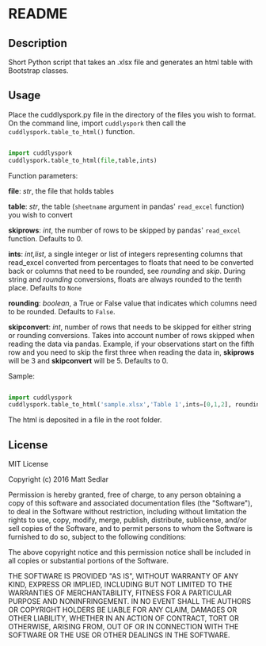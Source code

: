 # README

## Description

Short Python script that takes an .xlsx file and generates an html table with Bootstrap classes.

## Usage

Place the cuddlyspork.py file in the directory of the files you wish to format. On the command line, import `cuddlyspork` then call the `cuddlyspork.table_to_html()` function.

```python

import cuddlyspork
cuddlyspork.table_to_html(file,table,ints)

```
Function parameters:

**file**: *str*, the file that holds tables

**table**: *str*, the table (`sheetname` argument in pandas' `read_excel` function) you wish to convert

**skiprows**: *int*, the number of rows to be skipped by pandas' `read_excel` function. Defaults to 0.

**ints**: *int,list*, a single integer or list of integers representing columns that read_excel converted from percentages to floats that need to be converted back or columns that need to be rounded, see *rounding* and *skip*. During string and *rounding* conversions, floats are always rounded to the tenth place. Defaults to `None`

**rounding**: *boolean*, a True or False value that indicates which columns need to be rounded. Defaults to `False`.

**skipconvert**: *int*, number of rows that needs to be skipped for either string or rounding conversions. Takes into account number of rows skipped when reading the data via pandas. Example, if your observations start on the fifth row and you need to skip the first three when reading the data in, **skiprows** will be 3 and **skipconvert** will be 5. Defaults to 0.

Sample:

```python

import cuddlyspork
cuddlyspork.table_to_html('sample.xlsx','Table 1',ints=[0,1,2], rounding=True, skiprows=2, skipconvert=4)

```

The html is deposited in a file in the root folder.

## License

MIT License

Copyright (c) 2016 Matt Sedlar

Permission is hereby granted, free of charge, to any person obtaining a copy
of this software and associated documentation files (the "Software"), to deal
in the Software without restriction, including without limitation the rights
to use, copy, modify, merge, publish, distribute, sublicense, and/or sell
copies of the Software, and to permit persons to whom the Software is
furnished to do so, subject to the following conditions:

The above copyright notice and this permission notice shall be included in all
copies or substantial portions of the Software.

THE SOFTWARE IS PROVIDED "AS IS", WITHOUT WARRANTY OF ANY KIND, EXPRESS OR
IMPLIED, INCLUDING BUT NOT LIMITED TO THE WARRANTIES OF MERCHANTABILITY,
FITNESS FOR A PARTICULAR PURPOSE AND NONINFRINGEMENT. IN NO EVENT SHALL THE
AUTHORS OR COPYRIGHT HOLDERS BE LIABLE FOR ANY CLAIM, DAMAGES OR OTHER
LIABILITY, WHETHER IN AN ACTION OF CONTRACT, TORT OR OTHERWISE, ARISING FROM,
OUT OF OR IN CONNECTION WITH THE SOFTWARE OR THE USE OR OTHER DEALINGS IN THE
SOFTWARE.
